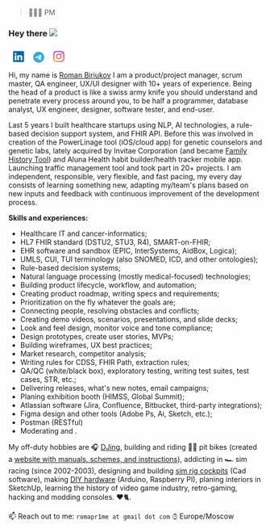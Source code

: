 > 👨🏻‍💻 PM

### Hey there <img src="https://media0.giphy.com/media/Z9hnT4PsD3fwisOfHP/giphy.gif" width="5%"></a>

<a href="https://www.linkedin.com/in/pr1me/">
  <img align="left" alt="Romans's LinkedIn" width="40px" src="https://raw.githubusercontent.com/djpr1me/djpr1me/main/linkedin.svg" />
</a>
<a href="https://t.me/Pr1me">
  <img align="left" alt="Romans's Telegram" width="40px" src="https://raw.githubusercontent.com/djpr1me/djpr1me/main/telegram.svg" />
</a>
<a href="https://www.instagram.com/djpr1me/">
  <img align="left" alt="Romans's Instagram" width="40px" src="https://raw.githubusercontent.com/djpr1me/djpr1me/main/instagram.svg" />
</a>
<br /><br />

Hi, my name is [Roman Biriukov](https://github.com/djpr1me) I am a product/project manager, scrum master, QA engineer, UX/UI designer with 10+ years of experience.
Being the head of a product is like a swiss army knife you should understand and penetrate every process around you, to be half a programmer, database analyst, UX engineer, designer, software tester, and end-user.

Last 5 years I built healthcare startups using NLP, AI technologies, a rule-based decision support system, and FHIR API.
Before this was involved in creation of the PowerLinage tool (iOS/cloud app) for genetic counselors and genetic labs, lately acquired by Invitae Corporation (and became [Family History Tool](https://familyhistory.invitae.com/)) and Aluna Health habit builder/health tracker mobile app. Launching traffic management tool and took part in 20+ projects.
I am independent, responsible, very flexible, and fast pacing, my every day consists of learning something new, adapting my/team's plans based on new inputs and feedback with continuous improvement of the development process.

**Skills and experiences:**
- Healthcare IT and cancer-informatics;
- HL7 FHIR standard (DSTU2, STU3, R4), SMART-on-FHIR;
- EHR software and sandbox (EPIC, InterSystems, AidBox, Logica);
- UMLS, CUI, TUI terminology (also SNOMED, ICD, and other ontologies);
- Rule-based decision systems;
- Natural language processing (mostly medical-focused) technologies;
- Building product lifecycle, workflow, and automation;
- Creating product roadmap, writing specs and requirements;
- Prioritization on the fly whatever the goals are;
- Connecting people, resolving obstacles and conflicts;
- Creating demo videos, scenarios, presentations, and slide decks;
- Look and feel design, monitor voice and tone compliance;
- Design prototypes, create user stories, MVPs;
- Building wireframes, UX best practices;
- Market research, competitor analysis;
- Writing rules for CDSS, FHIR Path, extraction rules;
- QA/QC (white/black box), exploratory testing, writing test suites, test cases, STR, etc.;
- Delivering releases, what's new notes, email campaigns;
- Planing exhibition booth (HIMSS, Global Summit);
- Atlassian software (Jira, Confluence, Bitbucket, third-party integrations);
- Figma design and other tools (Adobe Ps, Ai, Sketch, etc.);
- Postman (RESTful)
- Moderating and .

My off-duty hobbies are 🎧 [DJing](http://djpr1me.com), building and riding 👨‍🦽 pit bikes (created a [website with manuals, schemes, and instructions](http://mypitbike.ru)), addicting in 🏎 sim racing (since 2002-2003), designing and building [sim rig cockpits](https://github.com/djpr1me/Sim-Rig-Cockpit) (Cad software), making [DIY hardware](https://github.com/djpr1me/Button-Box) (Arduino, Raspberry PI), planing interiors in SketchUp, learning the history of video game industry, retro-gaming, hacking and modding consoles. ❤️🐈.

📫 Reach out to me: `romapr1me at gmail dot com` ⌚︎ Europe/Moscow
